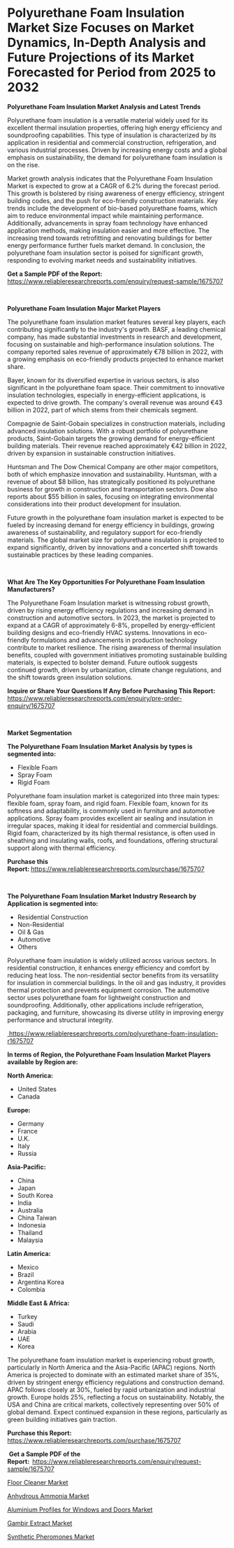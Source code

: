 <p><h1>Polyurethane Foam Insulation Market Size Focuses on Market Dynamics, In-Depth Analysis and Future Projections of its Market Forecasted for Period from 2025 to 2032</h1></p><p><strong>Polyurethane Foam Insulation Market Analysis and Latest Trends</strong></p>
<p><p>Polyurethane foam insulation is a versatile material widely used for its excellent thermal insulation properties, offering high energy efficiency and soundproofing capabilities. This type of insulation is characterized by its application in residential and commercial construction, refrigeration, and various industrial processes. Driven by increasing energy costs and a global emphasis on sustainability, the demand for polyurethane foam insulation is on the rise.</p><p>Market growth analysis indicates that the Polyurethane Foam Insulation Market is expected to grow at a CAGR of 6.2% during the forecast period. This growth is bolstered by rising awareness of energy efficiency, stringent building codes, and the push for eco-friendly construction materials. Key trends include the development of bio-based polyurethane foams, which aim to reduce environmental impact while maintaining performance. Additionally, advancements in spray foam technology have enhanced application methods, making insulation easier and more effective. The increasing trend towards retrofitting and renovating buildings for better energy performance further fuels market demand. In conclusion, the polyurethane foam insulation sector is poised for significant growth, responding to evolving market needs and sustainability initiatives.</p></p>
<p><strong>Get a Sample PDF of the Report:&nbsp;</strong> <a href="https://www.reliableresearchreports.com/enquiry/request-sample/1675707?utm_campaign=7&utm_medium=2&utm_source=Github&utm_content=ia&utm_term=30012025&utm_id=polyurethane-foam-insulation">https://www.reliableresearchreports.com/enquiry/request-sample/1675707</a></p>
<p>&nbsp;</p>
<p><strong>Polyurethane Foam Insulation Major Market Players</strong></p>
<p><p>The polyurethane foam insulation market features several key players, each contributing significantly to the industry's growth. BASF, a leading chemical company, has made substantial investments in research and development, focusing on sustainable and high-performance insulation solutions. The company reported sales revenue of approximately €78 billion in 2022, with a growing emphasis on eco-friendly products projected to enhance market share.</p><p>Bayer, known for its diversified expertise in various sectors, is also significant in the polyurethane foam space. Their commitment to innovative insulation technologies, especially in energy-efficient applications, is expected to drive growth. The company's overall revenue was around €43 billion in 2022, part of which stems from their chemicals segment.</p><p>Compagnie de Saint-Gobain specializes in construction materials, including advanced insulation solutions. With a robust portfolio of polyurethane products, Saint-Gobain targets the growing demand for energy-efficient building materials. Their revenue reached approximately €42 billion in 2022, driven by expansion in sustainable construction initiatives.</p><p>Huntsman and The Dow Chemical Company are other major competitors, both of which emphasize innovation and sustainability. Huntsman, with a revenue of about $8 billion, has strategically positioned its polyurethane business for growth in construction and transportation sectors. Dow also reports about $55 billion in sales, focusing on integrating environmental considerations into their product development for insulation.</p><p>Future growth in the polyurethane foam insulation market is expected to be fueled by increasing demand for energy efficiency in buildings, growing awareness of sustainability, and regulatory support for eco-friendly materials. The global market size for polyurethane insulation is projected to expand significantly, driven by innovations and a concerted shift towards sustainable practices by these leading companies.</p></p>
<p>&nbsp;</p>
<p><strong>What Are The Key Opportunities For Polyurethane Foam Insulation Manufacturers?</strong></p>
<p><p>The Polyurethane Foam Insulation market is witnessing robust growth, driven by rising energy efficiency regulations and increasing demand in construction and automotive sectors. In 2023, the market is projected to expand at a CAGR of approximately 6-8%, propelled by energy-efficient building designs and eco-friendly HVAC systems. Innovations in eco-friendly formulations and advancements in production technology contribute to market resilience. The rising awareness of thermal insulation benefits, coupled with government initiatives promoting sustainable building materials, is expected to bolster demand. Future outlook suggests continued growth, driven by urbanization, climate change regulations, and the shift towards green insulation solutions.</p></p>
<p><strong>Inquire or Share Your Questions If Any Before Purchasing This Report:</strong> <a href="https://www.reliableresearchreports.com/enquiry/pre-order-enquiry/1675707?utm_campaign=7&utm_medium=2&utm_source=Github&utm_content=ia&utm_term=30012025&utm_id=polyurethane-foam-insulation">https://www.reliableresearchreports.com/enquiry/pre-order-enquiry/1675707</a></p>
<p>&nbsp;</p>
<p><strong>Market Segmentation</strong></p>
<p><strong>The Polyurethane Foam Insulation Market Analysis by types is segmented into:</strong></p>
<p><ul><li>Flexible Foam</li><li>Spray Foam</li><li>Rigid Foam</li></ul></p>
<p><p>Polyurethane foam insulation market is categorized into three main types: flexible foam, spray foam, and rigid foam. Flexible foam, known for its softness and adaptability, is commonly used in furniture and automotive applications. Spray foam provides excellent air sealing and insulation in irregular spaces, making it ideal for residential and commercial buildings. Rigid foam, characterized by its high thermal resistance, is often used in sheathing and insulating walls, roofs, and foundations, offering structural support along with thermal efficiency.</p></p>
<p><strong>Purchase this Report:&nbsp;</strong><a href="https://www.reliableresearchreports.com/purchase/1675707?utm_campaign=7&utm_medium=2&utm_source=Github&utm_content=ia&utm_term=30012025&utm_id=polyurethane-foam-insulation">https://www.reliableresearchreports.com/purchase/1675707</a></p>
<p>&nbsp;</p>
<p><strong>The Polyurethane Foam Insulation Market Industry Research by Application is segmented into:</strong></p>
<p><ul><li>Residential Construction</li><li>Non-Residential</li><li>Oil & Gas</li><li>Automotive</li><li>Others</li></ul></p>
<p><p>Polyurethane foam insulation is widely utilized across various sectors. In residential construction, it enhances energy efficiency and comfort by reducing heat loss. The non-residential sector benefits from its versatility for insulation in commercial buildings. In the oil and gas industry, it provides thermal protection and prevents equipment corrosion. The automotive sector uses polyurethane foam for lightweight construction and soundproofing. Additionally, other applications include refrigeration, packaging, and furniture, showcasing its diverse utility in improving energy performance and structural integrity.</p></p>
<p><a href="https://www.reliableresearchreports.com/polyurethane-foam-insulation-r1675707?utm_campaign=7&utm_medium=2&utm_source=Github&utm_content=ia&utm_term=30012025&utm_id=polyurethane-foam-insulation">&nbsp;https://www.reliableresearchreports.com/polyurethane-foam-insulation-r1675707</a></p>
<p><strong>In terms of Region, the Polyurethane Foam Insulation Market Players available by Region are:</strong></p>
<p>
    <p> <strong> North America: </strong>
        <ul>
            <li>United States</li>
            <li>Canada</li>
        </ul>
        </p> 
    <p> <strong> Europe: </strong>
        <ul>
            <li>Germany</li>
            <li>France</li>
            <li>U.K.</li>
            <li>Italy</li>
            <li>Russia</li>
        </ul>
        </p> 
    <p> <strong> Asia-Pacific: </strong>
        <ul>
            <li>China</li>
            <li>Japan</li>
            <li>South Korea</li>
            <li>India</li>
            <li>Australia</li>
            <li>China Taiwan</li>
            <li>Indonesia</li>
            <li>Thailand</li>
            <li>Malaysia</li>
        </ul>
        </p> 
    <p> <strong> Latin America: </strong>
        <ul>
            <li>Mexico</li>
            <li>Brazil</li>
            <li>Argentina Korea</li>
            <li>Colombia</li>
        </ul>
        </p> 
    <p> <strong> Middle East & Africa: </strong>
        <ul>
            <li>Turkey</li>
            <li>Saudi</li>
            <li>Arabia</li>
            <li>UAE</li>
            <li>Korea</li>
        </ul>
    </p>
    </p>
<p><p>The polyurethane foam insulation market is experiencing robust growth, particularly in North America and the Asia-Pacific (APAC) regions. North America is projected to dominate with an estimated market share of 35%, driven by stringent energy efficiency regulations and construction demand. APAC follows closely at 30%, fueled by rapid urbanization and industrial growth. Europe holds 25%, reflecting a focus on sustainability. Notably, the USA and China are critical markets, collectively representing over 50% of global demand. Expect continued expansion in these regions, particularly as green building initiatives gain traction.</p></p>
<p><strong>Purchase this Report: </strong><a href="https://www.reliableresearchreports.com/purchase/1675707?utm_campaign=7&utm_medium=2&utm_source=Github&utm_content=ia&utm_term=30012025&utm_id=polyurethane-foam-insulation">https://www.reliableresearchreports.com/purchase/1675707</a></p>
<p>&nbsp;<strong>Get a Sample PDF of the Report:&nbsp;&nbsp;</strong><a href="https://www.reliableresearchreports.com/enquiry/request-sample/1675707?utm_campaign=7&utm_medium=2&utm_source=Github&utm_content=ia&utm_term=30012025&utm_id=polyurethane-foam-insulation">https://www.reliableresearchreports.com/enquiry/request-sample/1675707</a></p>
<p><strong></strong></p>
<p><p><a href="https://github.com/gdfhhhj/Market-Research-Report-List-7/blob/main/floor-cleaner-market.md?utm_campaign=7&utm_medium=2&utm_source=Github&utm_content=ia&utm_term=30012025&utm_id=polyurethane-foam-insulation">Floor Cleaner Market</a></p><p><a href="https://github.com/julyju69/Market-Research-Report-List-5/blob/main/anhydrous-ammonia-market.md?utm_campaign=7&utm_medium=2&utm_source=Github&utm_content=ia&utm_term=30012025&utm_id=polyurethane-foam-insulation">Anhydrous Ammonia Market</a></p><p><a href="https://github.com/AshikRahman991/Market-Research-Report-List-1/blob/main/aluminium-profiles-for-windows-and-doors-market.md?utm_campaign=7&utm_medium=2&utm_source=Github&utm_content=ia&utm_term=30012025&utm_id=polyurethane-foam-insulation">Aluminium Profiles for Windows and Doors Market</a></p><p><a href="https://github.com/rosamariarocque98/Market-Research-Report-List-1/blob/main/gambir-extract-market.md?utm_campaign=7&utm_medium=2&utm_source=Github&utm_content=ia&utm_term=30012025&utm_id=polyurethane-foam-insulation">Gambir Extract Market</a></p><p><a href="https://github.com/guneycigdem35/Market-Research-Report-List-5/blob/main/synthetic-pheromones-market.md?utm_campaign=7&utm_medium=2&utm_source=Github&utm_content=ia&utm_term=30012025&utm_id=polyurethane-foam-insulation">Synthetic Pheromones Market</a></p></p>
